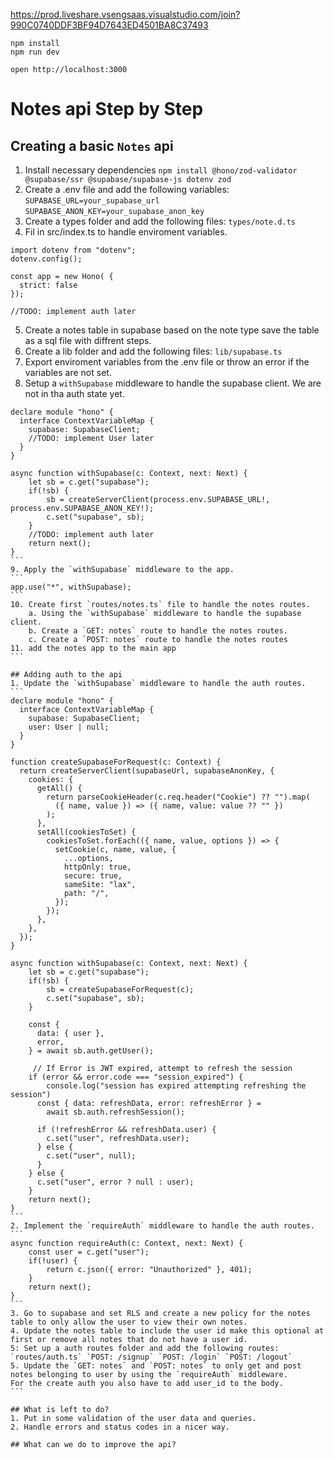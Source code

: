 https://prod.liveshare.vsengsaas.visualstudio.com/join?990C0740DDF3BF94D7643ED4501BA8C37493
```
npm install
npm run dev
```

```
open http://localhost:3000
```

# Notes api Step by Step

## Creating a basic `Notes` api

1. Install necessary dependencies
   `npm install @hono/zod-validator @supabase/ssr @supabase/supabase-js dotenv zod`
2. Create a .env file and add the following variables:
   `SUPABASE_URL=your_supabase_url`
   `SUPABASE_ANON_KEY=your_supabase_anon_key`
3. Create a types folder and add the following files:
   `types/note.d.ts`
4. Fil in src/index.ts to handle enviroment variables.

```
import dotenv from "dotenv";
dotenv.config();

const app = new Hono( {
  strict: false
});

//TODO: implement auth later
```

5. Create a notes table in supabase based on the note type save the table as a sql file with diffrent steps.
6. Create a lib folder and add the following files:
   `lib/supabase.ts`
7. Export enviroment variables from the .env file or throw an error if the variables are not set.
8. Setup a `withSupabase` middleware to handle the supabase client. We are not in tha auth state yet.

````
declare module "hono" {
  interface ContextVariableMap {
    supabase: SupabaseClient;
    //TODO: implement User later
  }
}

async function withSupabase(c: Context, next: Next) {
    let sb = c.get("supabase");
    if(!sb) {
        sb = createServerClient(process.env.SUPABASE_URL!, process.env.SUPABASE_ANON_KEY!);
        c.set("supabase", sb);
    }
    //TODO: implement auth later
    return next();
}
```
9. Apply the `withSupabase` middleware to the app.
```
app.use("*", withSupabase);
```
10. Create first `routes/notes.ts` file to handle the notes routes.
    a. Using the `withSupabase` middleware to handle the supabase client.
    b. Create a `GET: notes` route to handle the notes routes.
    c. Create a `POST: notes` route to handle the notes routes
11. add the notes app to the main app
```

## Adding auth to the api
1. Update the `withSupabase` middleware to handle the auth routes.
```
declare module "hono" {
  interface ContextVariableMap {
    supabase: SupabaseClient;
    user: User | null;
  }
}

function createSupabaseForRequest(c: Context) {
  return createServerClient(supabaseUrl, supabaseAnonKey, {
    cookies: {
      getAll() {
        return parseCookieHeader(c.req.header("Cookie") ?? "").map(
          ({ name, value }) => ({ name, value: value ?? "" })
        );
      },
      setAll(cookiesToSet) {
        cookiesToSet.forEach(({ name, value, options }) => {
          setCookie(c, name, value, {
            ...options,
            httpOnly: true,
            secure: true,
            sameSite: "lax",
            path: "/",
          });
        });
      },
    },
  });
}

async function withSupabase(c: Context, next: Next) {
    let sb = c.get("supabase");
    if(!sb) {
        sb = createSupabaseForRequest(c);
        c.set("supabase", sb);
    }

    const {
      data: { user },
      error,
    } = await sb.auth.getUser();

     // If Error is JWT expired, attempt to refresh the session
    if (error && error.code === "session_expired") {
        console.log("session has expired attempting refreshing the session")
      const { data: refreshData, error: refreshError } =
        await sb.auth.refreshSession();

      if (!refreshError && refreshData.user) {
        c.set("user", refreshData.user);
      } else {
        c.set("user", null);
      }
    } else {
      c.set("user", error ? null : user);
    }
    return next();
}
```
2. Implement the `requireAuth` middleware to handle the auth routes.
```
async function requireAuth(c: Context, next: Next) {
    const user = c.get("user");
    if(!user) {
        return c.json({ error: "Unauthorized" }, 401);
    }
    return next();
}
```
3. Go to supabase and set RLS and create a new policy for the notes table to only allow the user to view their own notes.
4. Update the notes table to include the user id make this optional at first or remove all notes that do not have a user id.
5: Set up a auth routes folder and add the following routes:
`routes/auth.ts` `POST: /signup` `POST: /login` `POST: /logout`
5. Update the `GET: notes` and `POST: notes` to only get and post notes belonging to user by using the `requireAuth` middleware. 
For the create auth you also have to add user_id to the body.
```

## What is left to do?
1. Put in some validation of the user data and queries.
2. Handle errors and status codes in a nicer way.

## What can we do to improve the api?
